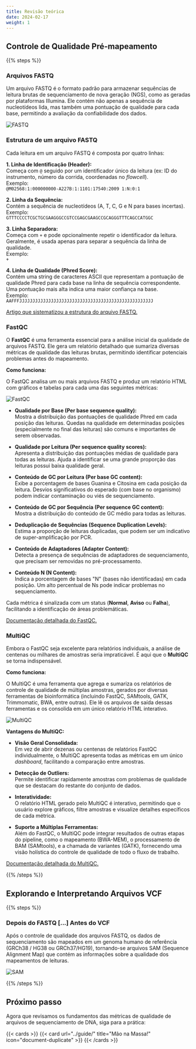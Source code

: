 ```yaml
---
title: Revisão teórica
date: 2024-02-17
weight: 1
---
```


## Controle de Qualidade Pré-mapeamento

{{% steps %}}

### Arquivos FASTQ

Um arquivo FASTQ é o formato padrão para armazenar sequências de leitura brutas de sequenciamento de nova geração (NGS), como as geradas por plataformas Illumina. Ele contém não apenas a sequência de nucleotídeos lida, mas também uma pontuação de qualidade para cada base, permitindo a avaliação da confiabilidade dos dados.

![FASTQ](estrutura_fastq.png "Estrutura de um arquivo FASTQ.")

### Estrutura de um arquivo FASTQ

Cada leitura em um arquivo FASTQ é composta por quatro linhas:

**1. Linha de Identificação (Header):**  
Começa com `@` seguido por um identificador único da leitura (ex: ID do instrumento, número da corrida, coordenadas no *flowcell*).  
Exemplo:  
`@M02568:1:000000000-A227B:1:1101:17540:2009 1:N:0:1`

**2. Linha da Sequência:**  
Contém a sequência de nucleotídeos (A, T, C, G e N para bases incertas).  
Exemplo:  
`GTTTCCCCTCGCTGCGAAGGGCCGTCCGAGCGAAGCCGCAGGGTTTCAGCCATGGC`

**3. Linha Separadora:**  
Começa com `+` e pode opcionalmente repetir o identificador da leitura. Geralmente, é usada apenas para separar a sequência da linha de qualidade.  
Exemplo:  
`+`

**4. Linha de Qualidade (Phred Score):**  
Contém uma string de caracteres ASCII que representam a pontuação de qualidade Phred para cada base na linha de sequência correspondente. Uma pontuação mais alta indica uma maior confiança na base.  
Exemplo:  
`AAFFFJJJJJJJJJJJJJJJJJJJJJJJJJJJJJJJJJJJJJJJJJJJJJJJJJJJ`


[Artigo que sistematizou a estrutura do arquivo FASTQ.](https://academic.oup.com/nar/article/38/6/1767/3112533)

### FastQC

O **FastQC** é uma ferramenta essencial para a análise inicial da qualidade de arquivos FASTQ. Ele gera um relatório detalhado que sumariza diversas métricas de qualidade das leituras brutas, permitindo identificar potenciais problemas antes do mapeamento.

**Como funciona:**

O FastQC analisa um ou mais arquivos FASTQ e produz um relatório HTML com gráficos e tabelas para cada uma das seguintes métricas:

![FastQC](fastqc.png "Exemplo de relatório de qualidade gerado no FastQC a partir de um arquivo FASTQ.")

- **Qualidade por Base (Per base sequence quality):**  
  Mostra a distribuição das pontuações de qualidade Phred em cada posição das leituras. Quedas na qualidade em determinadas posições (especialmente no final das leituras) são comuns e importantes de serem observadas.

- **Qualidade por Leitura (Per sequence quality scores):**  
  Apresenta a distribuição das pontuações médias de qualidade para todas as leituras. Ajuda a identificar se uma grande proporção das leituras possui baixa qualidade geral.

- **Conteúdo de GC por Leitura (Per base GC content):**  
  Exibe a porcentagem de bases Guanina e Citosina em cada posição da leitura. Desvios significativos do esperado (com base no organismo) podem indicar contaminação ou viés de sequenciamento.

- **Conteúdo de GC por Sequência (Per sequence GC content):**  
  Mostra a distribuição do conteúdo de GC médio para todas as leituras.

- **Deduplicação de Sequências (Sequence Duplication Levels):**  
  Estima a proporção de leituras duplicadas, que podem ser um indicativo de super-amplificação por PCR.

- **Conteúdo de Adaptadores (Adapter Content):**  
  Detecta a presença de sequências de adaptadores de sequenciamento, que precisam ser removidas no pré-processamento.

- **Conteúdo N (N Content):**  
  Indica a porcentagem de bases "N" (bases não identificadas) em cada posição. Um alto percentual de Ns pode indicar problemas no sequenciamento.

Cada métrica é sinalizada com um status (**Normal**, **Aviso** ou **Falha**), facilitando a identificação de áreas problemáticas.

[Documentação detalhada do FastQC.](https://www.bioinformatics.babraham.ac.uk/projects/fastqc/)

### MultiQC

Embora o FastQC seja excelente para relatórios individuais, a análise de centenas ou milhares de amostras seria impraticável. É aqui que o **MultiQC** se torna indispensável.

**Como funciona:**

O MultiQC é uma ferramenta que agrega e sumariza os relatórios de controle de qualidade de múltiplas amostras, gerados por diversas ferramentas de bioinformática (incluindo FastQC, SAMtools, GATK, Trimmomatic, BWA, entre outras). Ele lê os arquivos de saída dessas ferramentas e os consolida em um único relatório HTML interativo.

![MultiQC](multiqc.gif "Exemplo de relatório de qualidade gerado no MultiQC a partir de vários arquivos FASTQ.")

**Vantagens do MultiQC:**

- **Visão Geral Consolidada:**  
  Em vez de abrir dezenas ou centenas de relatórios FastQC individualmente, o MultiQC apresenta todas as métricas em um único *dashboard*, facilitando a comparação entre amostras.

- **Detecção de Outliers:**  
  Permite identificar rapidamente amostras com problemas de qualidade que se destacam do restante do conjunto de dados.

- **Interatividade:**  
  O relatório HTML gerado pelo MultiQC é interativo, permitindo que o usuário explore gráficos, filtre amostras e visualize detalhes específicos de cada métrica.

- **Suporte a Múltiplas Ferramentas:**  
  Além do FastQC, o MultiQC pode integrar resultados de outras etapas do pipeline, como o mapeamento (BWA-MEM), o processamento de BAM (SAMtools), e a chamada de variantes (GATK), fornecendo uma visão holística do controle de qualidade de todo o fluxo de trabalho.

[Documentação detalhada do MultiQC.](https://docs.seqera.io/multiqc)

{{% /steps %}}

## Explorando e Interpretando Arquivos VCF

{{% steps %}}

### Depois do FASTQ [...] Antes do VCF

Após o controle de qualidade dos arquivos FASTQ, os dados de sequenciamento são mapeados em um genoma humano de referência (GRCh38 / HG38 ou GRCh37/HG19), tornando-se arquivos SAM (Sequence Alignment Map) que contém as informações sobre a qualidade dos mapeamentos de leituras.

![SAM](sam.jpg "Estrutura de um arquivo SAM.")



{{% /steps %}}

## Próximo passo

Agora que revisamos os fundamentos das métricas de qualidade de arquivos de sequenciamento de DNA, siga para a prática:

{{< cards >}}
  {{< card url="../guide/" title="Mão na Massa!" icon="document-duplicate" >}}
{{< /cards >}}
